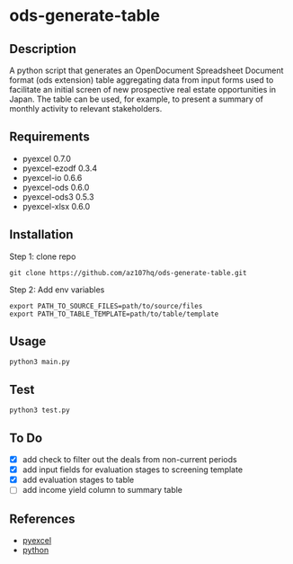 # ods-generate-table

## Description

A python script that generates an OpenDocument Spreadsheet Document format (ods extension) table aggregating data from input forms used to facilitate an initial screen of new prospective real estate opportunities in Japan. The table can be used, for example, to present a summary of monthly activity to relevant stakeholders.

## Requirements

* pyexcel 0.7.0               
* pyexcel-ezodf 0.3.4               
* pyexcel-io 0.6.6               
* pyexcel-ods 0.6.0               
* pyexcel-ods3 0.5.3               
* pyexcel-xlsx 0.6.0

## Installation
Step 1: clone repo

```
git clone https://github.com/az107hq/ods-generate-table.git
```
Step 2: Add env variables
```
export PATH_TO_SOURCE_FILES=path/to/source/files
export PATH_TO_TABLE_TEMPLATE=path/to/table/template
```

## Usage
```
python3 main.py
```

## Test
```
python3 test.py
```

## To Do
* [x] add check to filter out the deals from non-current periods
* [x] add input fields for evaluation stages to screening template
* [x] add evaluation stages to table
* [ ] add income yield column to summary table

## References
* [pyexcel](http://www.pyexcel.org/)
* [python](https://www.python.org/)
